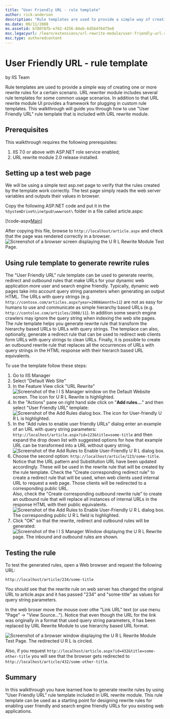 ```yaml
---
title: "User Friendly URL - rule template"
author: rick-anderson
description: "Rule templates are used to provide a simple way of creating one or more rewrite rules for a certain scenario. URL rewriter module includes several rule templ..."
ms.date: 09/11/2008
ms.assetid: b78078fb-e762-4256-84eb-6d564f6475e0
msc.legacyurl: /learn/extensions/url-rewrite-module/user-friendly-url-rule-template
msc.type: authoredcontent
---
```

# User Friendly URL - rule template

by IIS Team

Rule templates are used to provide a simple way of creating one or more rewrite rules for a certain scenario. URL rewriter module includes several rule templates for some common usage scenarios. In addition to that URL rewrite module UI provides a framework for plugging in custom rule templates. This walkthrough will guide you through how to use "User Friendly URL" rule template that is included with URL rewrite module.

## Prerequisites

This walkthrough requires the following prerequisites:

1. IIS 7.0 or above with ASP.NET role service enabled;
2. URL rewrite module 2.0 release installed.

## Setting up a test web page

We will be using a simple test asp.net page to verify that the rules created by the template work correctly. The test page simply reads the web server variables and outputs their values in browser.

Copy the following ASP.NET code and put it in the `%SystemDrive%\inetpub\wwwroot\` folder in a file called article.aspx:

[!code-aspx[Main](user-friendly-url-rule-template/samples/sample1.aspx)]

After copying this file, browse to `http://localhost/article.aspx` and check that the page was rendered correctly in a browser.  
![Screenshot of a browser screen displaying the U R L Rewrite Module Test Page.](user-friendly-url-rule-template/_static/image9.png)

## Using rule template to generate rewrite rules

The "User Friendly URL" rule template can be used to generate rewrite, redirect and outbound rules that make URLs for your dynamic web application more user and search engine friendly. Typically, dynamic web pages take into account query string parameters when generating an output HTML. The URLs with query strings (e.g. `http://contoso.com/articles.aspx?year=2008&month=11`) are not as easy for humans to use and communicate as simple hierarchy based URLs (e.g. `http://contolso.com/articles/2008/11`). In addition some search engine crawlers may ignore the query string when indexing the web site pages. The rule template helps you generate rewrite rule that transform the hierarchy based URLs to URLs with query strings. The templace can also, optionally, generate a redirect rule that can be used to redirect web clients form URLs with query strings to clean URLs. Finally, it is possible to create an outbound rewrite rule that replaces all the occurrences of URLs with query strings in the HTML response with their hierarch based URL equivalents.

To use the template follow these steps:

1. Go to IIS Manager
2. Select "Default Web Site"
3. In the Feature View click "URL Rewrite"  
    ![Screenshot of the I I S Manager window on the Default Website screen. The icon for U R L Rewrite is highlighted.](user-friendly-url-rule-template/_static/image12.png)
4. In the "Actions" pane on right hand side click on "**Add rules…**" and then select "User Friendly URL" template:  
    ![Screenshot of the Add Rules dialog box. The icon for User-friendly U R L is highlighted.](user-friendly-url-rule-template/_static/image17.png)
5. In the "Add rules to enable user friendly URLs" dialog enter an example of an URL with query string parameters: `http://localhost/article.aspx?id=123&title=some-title` and then expand the drop down list with suggested options for how that example URL can be transformed into a URL without query string.  
    ![Screenshot of the Add Rules to Enable User-Friendly U R L dialog box.](user-friendly-url-rule-template/_static/image19.png)
6. Choose the second option: `http://localhost/article/123/some-title`. Notice that the URL pattern and Substitution URL have been updated accordingly. These will be used in the rewrite rule that will be created by the rule template. Check the "Create corresponding redirect rule" to create a redirect rule that will be used, when web clients used internal URL to request a web page. Those clients will be redirected to a corresponding public URL.  
 Also, check the "Create corresponding outbound rewrite rule" to create an outbound rule that will replace all instances of internal URLs in the response HTML with their public equivalents.  
    ![Screenshot of the Add Rules to Enable User-Friendly U R L dialog box. The corresponding public U R L field is highlighted. ](user-friendly-url-rule-template/_static/image21.png)
7. Click "OK" so that the rewrite, redirect and outbound rules will be generated:  
    ![Screenshot of the I I S Manager Window displaying the U R L Rewrite page. The inbound and outbound rules are shown.](user-friendly-url-rule-template/_static/image23.png)

## Testing the rule

To test the generated rules, open a Web browser and request the following URL:

`http://localhost/article/234/some-title`

You should see that the rewrite rule on web server has changed the original URL to article.aspx and it has passed "234" and "some-title" as values for query string parameters.

In the web broser move the mouse over othe "Link URL" text (or use menu "Page" -&gt; "View Source..."). Notice that even though the URL for the link was originally in a format that used query string parameters, it has been replaced by URL Rewrite Module to use hierarchy based URL format.

![Screenshot of a browser window displaying the U R L Rewrite Module Test Page. The redirected U R L is circled.](user-friendly-url-rule-template/_static/image25.png)

Also, if you request `http://localhost/article.aspx?id=432&title=some-other-title` you will see that the browser gets redirected to `http://localhost/article/432/some-other-title`.

## Summary

In this walkthrough you have learned how to generate rewrite rules by using "User Friendly URL" rule template included in URL rewrite module. This rule template can be used as a starting point for designing rewrite rules for enabling user friendly and search engine friendly URLs for you existing web applications.
